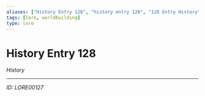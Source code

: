 ```yaml
---
aliases: ["History Entry 128", "history entry 128", "128 Entry History"]
tags: [lore, worldbuilding]
type: lore
---
```


# History Entry 128

*History*

---
*ID: LORE00127*